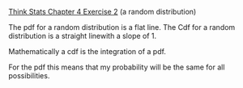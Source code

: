 [Think Stats Chapter 4 Exercise 2](http://greenteapress.com/thinkstats2/html/thinkstats2005.html#toc41) (a random distribution)

The pdf for a random distribution is a flat line. The Cdf for a random distribution is a straight linewith a slope of 1.  

Mathematically a cdf is the integration of a pdf.  

For the pdf this means that my probability will be the same for all possibilities.  

